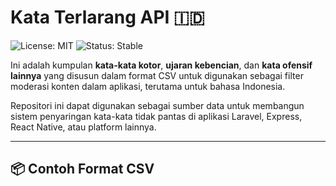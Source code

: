 # Kata Terlarang API 🇮🇩

![License: MIT](https://img.shields.io/badge/License-MIT-yellow.svg)
![Status: Stable](https://img.shields.io/badge/status-stable-brightgreen)

Ini adalah kumpulan **kata-kata kotor**, **ujaran kebencian**, dan **kata ofensif lainnya** yang disusun dalam format CSV untuk digunakan sebagai filter moderasi konten dalam aplikasi, terutama untuk bahasa Indonesia.

Repositori ini dapat digunakan sebagai sumber data untuk membangun sistem penyaringan kata-kata tidak pantas di aplikasi Laravel, Express, React Native, atau platform lainnya.

---

## 📦 Contoh Format CSV

